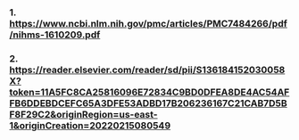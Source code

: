 ### 1. https://www.ncbi.nlm.nih.gov/pmc/articles/PMC7484266/pdf/nihms-1610209.pdf
### 2. https://reader.elsevier.com/reader/sd/pii/S136184152030058X?token=11A5FC8CA25816096E72834C9BD0DFEA8DE4AC54AFFB6DDEBDCEFC65A3DFE53ADBD17B206236167C21CAB7D5BF8F29C2&originRegion=us-east-1&originCreation=20220215080549
